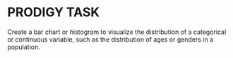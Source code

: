 # PRODIGY TASK 
Create a bar chart or histogram to visualize the distribution of a categorical or continuous variable, such as the distribution of ages or genders in a population.
